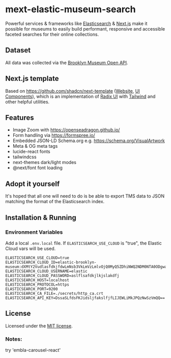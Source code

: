 # mext-elastic-museum-search

Powerful services & frameworks like [Elasticsearch](https://www.elastic.co/) & [Next.js](https://nextjs.org/) make it possible for museums to easily build performant, responsive and accessible faceted searches for their online collections.

## Dataset

All data was collected via the [Brooklyn Museum Open API](https://www.brooklynmuseum.org/opencollection/api/docs).

## Next.js template

Based on https://github.com/shadcn/next-template ([Website](https://template.shadcn.com/), [UI Components](https://ui.shadcn.com/)), 
which is an implementation of [Radix UI](https://www.radix-ui.com/) with [Tailwind](https://tailwindcss.com/) and other helpful utilities.

## Features

* Image Zoom with https://openseadragon.github.io/
* Form handling via https://formspree.io/
* Embedded JSON-LD Schema.org e.g. https://schema.org/VisualArtwork
* Meta & OG meta tags
* lucide-react fonts
* tailwindcss
* next-themes dark/light modes
* @next/font font loading

## Adopt it yourself

It's hoped that all one will need to do is be able to export TMS data to JSON matching the format of the Elasticsearch index.


## Installation & Running

### Environment Variables

Add a local `.env.local` file.  If `ELASTICSEARCH_USE_CLOUD` is "true", the Elastic Cloud vars will be used.
```
ELASTICSEARCH_USE_CLOUD=true
ELASTICSEARCH_CLOUD_ID=elastic-brooklyn-museum:dXMtY2VudlasfdkjfdwLmNsb3VkLmVzLmlvOjQ0MyQ5ZDhiNWQ2NDM0NTA0ODgwadslfjk;ldfksjfdlNmE2M2IwMmaslfkjfdlksj2ZTU5MzZmMg==
ELASTICSEARCH_CLOUD_USERNAME=elastic
ELASTICSEARCH_CLOUD_PASSWORD=aslflsafdkjlkjslakdfj
ELASTICSEARCH_HOST=localhost
ELASTICSEARCH_PROTOCOL=https
ELASTICSEARCH_PORT=9200
ELASTICSEARCH_CA_FILE=./secrets/http_ca.crt
ELASTICSEARCH_API_KEY=DssaSLfdsFKJidsljfakslfjfLIJEWLiMkJPQzNwSzVmQQ==
```


## License

Licensed under the [MIT license](https://github.com/shadcn/ui/blob/main/LICENSE.md).


### Notes:
try 'embla-carousel-react'
